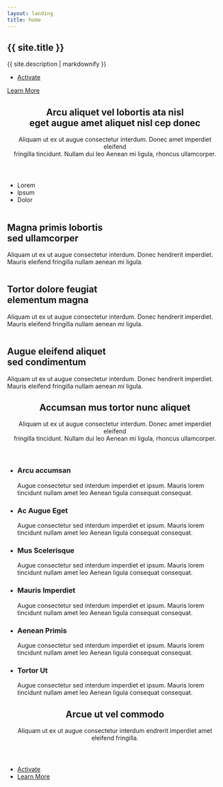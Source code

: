 ```yaml
---
layout: landing
title: home
---
```


<!-- Banner -->
<section id="banner">
    <div class="inner">
        <h2>{{ site.title }}</h2>
        <p>{{ site.description | markdownify }}</p>
        <ul class="actions">
            <li><a href="#" class="button special">Activate</a></li>
        </ul>
    </div>
    <a href="#one" class="more scrolly">Learn More</a>
</section>

<!-- One -->
<section id="one" class="wrapper style1 special">
    <div class="inner">
        <header class="major">
            <h2>Arcu aliquet vel lobortis ata nisl<br />
            eget augue amet aliquet nisl cep donec</h2>
            <p>Aliquam ut ex ut augue consectetur interdum. Donec amet imperdiet eleifend<br />
            fringilla tincidunt. Nullam dui leo Aenean mi ligula, rhoncus ullamcorper.</p>
        </header>
        <ul class="icons major">
            <li><span class="icon fa-diamond major style1"><span class="label">Lorem</span></span></li>
            <li><span class="icon fa-heart-o major style2"><span class="label">Ipsum</span></span></li>
            <li><span class="icon fa-code major style3"><span class="label">Dolor</span></span></li>
        </ul>
    </div>
</section>

<!-- Two -->
<section id="two" class="wrapper alt style2">
    <section class="spotlight">
        <div class="image"><img src="images/pic01.jpg" alt="" /></div><div class="content">
            <h2>Magna primis lobortis<br />
            sed ullamcorper</h2>
            <p>Aliquam ut ex ut augue consectetur interdum. Donec hendrerit imperdiet. Mauris eleifend fringilla nullam aenean mi ligula.</p>
        </div>
    </section>
    <section class="spotlight">
        <div class="image"><img src="images/pic02.jpg" alt="" /></div><div class="content">
            <h2>Tortor dolore feugiat<br />
            elementum magna</h2>
            <p>Aliquam ut ex ut augue consectetur interdum. Donec hendrerit imperdiet. Mauris eleifend fringilla nullam aenean mi ligula.</p>
        </div>
    </section>
    <section class="spotlight">
        <div class="image"><img src="images/pic03.jpg" alt="" /></div><div class="content">
            <h2>Augue eleifend aliquet<br />
            sed condimentum</h2>
            <p>Aliquam ut ex ut augue consectetur interdum. Donec hendrerit imperdiet. Mauris eleifend fringilla nullam aenean mi ligula.</p>
        </div>
    </section>
</section>

<!-- Three -->
<section id="three" class="wrapper style3 special">
    <div class="inner">
        <header class="major">
            <h2>Accumsan mus tortor nunc aliquet</h2>
            <p>Aliquam ut ex ut augue consectetur interdum. Donec amet imperdiet eleifend<br />
            fringilla tincidunt. Nullam dui leo Aenean mi ligula, rhoncus ullamcorper.</p>
        </header>
        <ul class="features">
            <li class="icon fa-paper-plane-o">
                <h3>Arcu accumsan</h3>
                <p>Augue consectetur sed interdum imperdiet et ipsum. Mauris lorem tincidunt nullam amet leo Aenean ligula consequat consequat.</p>
            </li>
            <li class="icon fa-laptop">
                <h3>Ac Augue Eget</h3>
                <p>Augue consectetur sed interdum imperdiet et ipsum. Mauris lorem tincidunt nullam amet leo Aenean ligula consequat consequat.</p>
            </li>
            <li class="icon fa-code">
                <h3>Mus Scelerisque</h3>
                <p>Augue consectetur sed interdum imperdiet et ipsum. Mauris lorem tincidunt nullam amet leo Aenean ligula consequat consequat.</p>
            </li>
            <li class="icon fa-headphones">
                <h3>Mauris Imperdiet</h3>
                <p>Augue consectetur sed interdum imperdiet et ipsum. Mauris lorem tincidunt nullam amet leo Aenean ligula consequat consequat.</p>
            </li>
            <li class="icon fa-heart-o">
                <h3>Aenean Primis</h3>
                <p>Augue consectetur sed interdum imperdiet et ipsum. Mauris lorem tincidunt nullam amet leo Aenean ligula consequat consequat.</p>
            </li>
            <li class="icon fa-flag-o">
                <h3>Tortor Ut</h3>
                <p>Augue consectetur sed interdum imperdiet et ipsum. Mauris lorem tincidunt nullam amet leo Aenean ligula consequat consequat.</p>
            </li>
        </ul>
    </div>
</section>

<!-- CTA -->
<section id="cta" class="wrapper style4">
    <div class="inner">
        <header>
            <h2>Arcue ut vel commodo</h2>
            <p>Aliquam ut ex ut augue consectetur interdum endrerit imperdiet amet eleifend fringilla.</p>
        </header>
        <ul class="actions vertical">
            <li><a href="#" class="button fit special">Activate</a></li>
            <li><a href="#" class="button fit">Learn More</a></li>
        </ul>
    </div>
</section>
